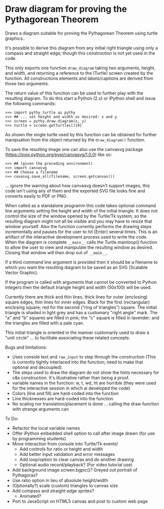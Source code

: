 Draw diagram for proving the Pythagorean Theorem
================================================

Draws a diagram suitable for proving the Pythagorean Theorem
using turtle graphics..

It's possible to derive this diagram from any initial right triangle
using only a compass and straight edge; though this construction is
not yet used in the code.

This only exports one function `draw_diagram` taking two arguments, 
height, and width, and returning a reference to the (Turtle) screen
created by the function.  All constructions elements and labels/captions
are derived from those two arguments.

The return value of this function can be used to further play with the
resulting diagram.  To do this start a Python (2.x) or iPython
shell and issue the following commands:


```
>>> import pythy_turtle as pythy
>>> ## ... set height and width as desired: x and y
>>> screen = pythy.draw_diagram(x, y)
>>> turtle = screen.getturtles()[0]
```

As shown the single turtle used by this function can be obtained
for further manipuation from the object returned by the
`draw_diagram()` function.

To save the resulting image one can also use the canvasvg package
(https://pypi.python.org/pypi/canvasvg/1.0.0) like so:

```
>>> ## (given the preceding environment)
>>> import canvasvg
>>> ## Choose a filename
>>> cavasvg.save_all(filename, screen.getcanvas())
```

... ignore the warning about how canvasvg doesn't support images;
this code isn't using any of them and the exported SVG file looks
fine and converts easily to PDF or PNG.

When called as a standalone programm this code takes optional
command line arguments setting the height and width of the initial
triangle.  It does not control the size of the window opened by
the Turtle/Tk system; so the resulting diagram might not all be
visible and you may have to resize that window yourself.  Also
the function currently performs the drawing steps incrementally
and pauses for the user to hit [Enter] several times.  This is
an artifact of the interactive development process used to
write the code.  When the diagram is complete `__main__` calls
the Turtle.mainloop() function to allow the user to view and
manipulate the resulting window as desired.  Closing that window
will then drop out of `__main__`.

If a third command line argument is provided then it should be
a filename to which you want the resulting diagram to be saved
as an SVG (Scalable Vector Graphic).

If the program is called with arguments that cannot be converted
to Python integers then the default triangle height and width
(50x100) will be used.

Currently there are thick and thin lines, thick lines for outer
(enclosing) square edges, thin lines for inner edges.  Black for
the first (rectangular) enclosing square; red for the second
("ring of triangles") square.  The initial triangle is shaded
in light grey and has a customary "right angle" mark. The 
"a" and "b" squares are filled in pink; the "c" square is filled
in lavender; and the triangles are filled with a pale cyan.

This initial triangle is oriented in the manner customarily used
to draw a "unit circle" ... to facilitate associating these
related concepts.

Bugs and limitations:

* Uses console text and `raw_input` to step through the construction
   (This is currently tightly interlaced into the function; need to
   make that optional and decoupled).
* The steps used to draw the diagram do not show the hints necessary
   for c&s construction.  It's illustrative rather than being a proof.
* variable names in the function: w, t, wd, ht are horrible
   (they were used for the interactive session in which ai developed
   the code)
* Colors (line and fill) are hard-coded into the function
* Line thicknesses are hard-coded into the function
* No scaling nor translation/placement is done ... calling the draw
   function with strange arguments can 

To Do:
* Refactor the local variable names
* Offer iPython embedded shell option to call after image drawn
    (for use by programming students)
* Move interaction from console into Turtle/Tk events!
  * Add controls for ratio or height and width
  * Add better input validation and error messages
  * Add loop/option to clear canvas and do another drawing
  * Optional audio record/playback? (For video tutorial use)
* Add background image screen.bgpic()?  Greyed out portrait of
    Pythagoras?
* Use ratio option in lieu of absolute height/width
* (Optionally?) scale (custom) triangles to canvas size
* Add compass and straight edge sprites?
  * Animated?
* Port to JavaScript on HTML5 canvas and post to custom web
    page

